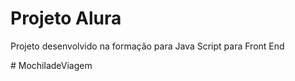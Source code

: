 # Projeto Alura

Projeto desenvolvido na formação para Java Script para Front End

#   M o c h i l a d e V i a g e m  
 